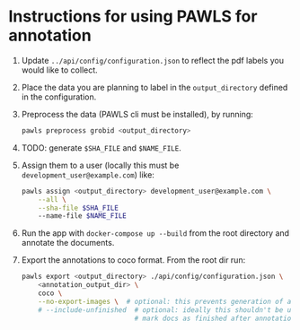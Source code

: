 # Instructions for using PAWLS for annotation

1. Update `../api/config/configuration.json` to reflect the pdf labels you would like to collect.

2. Place the data you are planning to label in the `output_directory` defined in the configuration.

3. Preprocess the data (PAWLS cli must be installed), by running:

    ```bash
    pawls preprocess grobid <output_directory>
    ```

4. TODO: generate `$SHA_FILE` and `$NAME_FILE`.

5. Assign them to a user (locally this must be `development_user@example.com`) like:

    ```bash
    pawls assign <output_directory> development_user@example.com \
        --all \
        --sha-file $SHA_FILE
        --name-file $NAME_FILE
    ```

6. Run the app with `docker-compose up --build` from the root directory and annotate the documents.

7. Export the annotations to coco format. From the root dir run:

    ```bash
    pawls export <output_directory> ./api/config/configuration.json \
        <annotation_output_dir> \
        coco \
        --no-export-images \  # optional: this prevents generation of an image for each page of the doc
        # --include-unfinished  # optional: ideally this shouldn't be used as the annotators should
                                # mark docs as finished after annotation is complete
    ```
